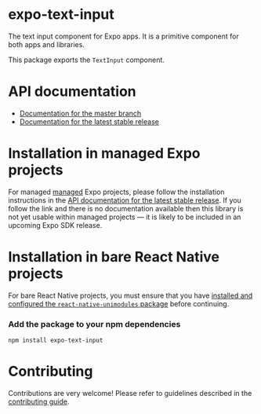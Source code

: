 # expo-text-input

The text input component for Expo apps. It is a primitive component for both apps and libraries.

This package exports the `TextInput` component.

# API documentation

- [Documentation for the master branch](https://github.com/expo/expo/blob/master/docs/pages/versions/unversioned/sdk/textinput.md)
- [Documentation for the latest stable release](https://docs.expo.io/versions/latest/sdk/textinput/)

# Installation in managed Expo projects

For managed [managed](https://docs.expo.io/versions/latest/introduction/managed-vs-bare/) Expo projects, please follow the installation instructions in the [API documentation for the latest stable release](#api-documentation). If you follow the link and there is no documentation available then this library is not yet usable within managed projects &mdash; it is likely to be included in an upcoming Expo SDK release.

# Installation in bare React Native projects

For bare React Native projects, you must ensure that you have [installed and configured the `react-native-unimodules` package](https://github.com/unimodules/react-native-unimodules) before continuing.

### Add the package to your npm dependencies

```
npm install expo-text-input
```

# Contributing

Contributions are very welcome! Please refer to guidelines described in the [contributing guide]( https://github.com/expo/expo#contributing).
